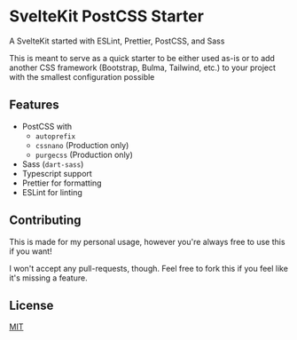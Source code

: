 # SvelteKit PostCSS Starter

A SvelteKit started with ESLint, Prettier, PostCSS, and Sass

This is meant to serve as a quick starter to be either used as-is or to add another CSS framework (Bootstrap, Bulma, Tailwind, etc.) to your project with the smallest configuration possible 

## Features

- PostCSS with
    - `autoprefix`
    - `cssnano` (Production only)
    - `purgecss` (Production only)
- Sass (`dart-sass`)
- Typescript support
- Prettier for formatting
- ESLint for linting

## Contributing

This is made for my personal usage, however you're always free to use this if you want!

I won't accept any pull-requests, though. Feel free to fork this if you feel like it's missing a feature.

  
## License

[MIT](https://choosealicense.com/licenses/mit/)

  